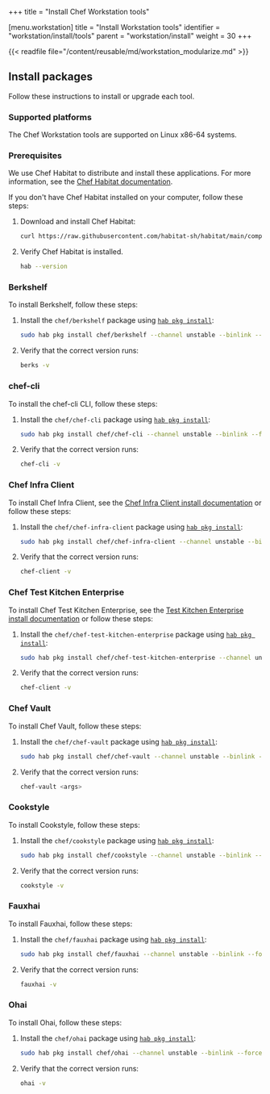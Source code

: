+++
title = "Install Chef Workstation tools"


[menu.workstation]
title = "Install Workstation tools"
identifier = "workstation/install/tools"
parent = "workstation/install"
weight = 30
+++

{{< readfile file="/content/reusable/md/workstation_modularize.md" >}}

## Install packages

Follow these instructions to install or upgrade each tool.

### Supported platforms

The Chef Workstation tools are supported on Linux x86-64 systems.

### Prerequisites

We use Chef Habitat to distribute and install these applications.
For more information, see the [Chef Habitat documentation](https://docs.chef.io/habitat/).

If you don't have Chef Habitat installed on your computer, follow these steps:

1. Download and install Chef Habitat:

    ```sh
    curl https://raw.githubusercontent.com/habitat-sh/habitat/main/components/hab/install.sh | sudo bash -s -- -c stable
    ```

1. Verify Chef Habitat is installed.

    ```sh
    hab --version
    ```

### Berkshelf

To install Berkshelf, follow these steps:

1. Install the `chef/berkshelf` package using [`hab pkg install`](https://docs.chef.io/habitat/habitat_cli/#hab-pkg-install):

    ```sh
    sudo hab pkg install chef/berkshelf --channel unstable --binlink --force
    ```

1. Verify that the correct version runs:

    ```sh
    berks -v
    ```

### chef-cli

To install the chef-cli CLI, follow these steps:

1. Install the `chef/chef-cli` package using [`hab pkg install`](https://docs.chef.io/habitat/habitat_cli/#hab-pkg-install):

    ```sh
    sudo hab pkg install chef/chef-cli --channel unstable --binlink --force
    ```

1. Verify that the correct version runs:

    ```sh
    chef-cli -v
    ```

### Chef Infra Client

To install Chef Infra Client, see the [Chef Infra Client install documentation](/install) or follow these steps:

1. Install the `chef/chef-infra-client` package using [`hab pkg install`](https://docs.chef.io/habitat/habitat_cli/#hab-pkg-install):

    ```sh
    sudo hab pkg install chef/chef-infra-client --channel unstable --binlink --force
    ```

1. Verify that the correct version runs:

    ```sh
    chef-client -v
    ```

### Chef Test Kitchen Enterprise

To install Chef Test Kitchen Enterprise, see the [Test Kitchen Enterprise install documentation](workstation/kitchen/install) or follow these steps:

1. Install the `chef/chef-test-kitchen-enterprise` package using [`hab pkg install`](https://docs.chef.io/habitat/habitat_cli/#hab-pkg-install):

    ```sh
    sudo hab pkg install chef/chef-test-kitchen-enterprise --channel unstable --binlink --force
    ```

1. Verify that the correct version runs:

    ```sh
    chef-client -v
    ```

### Chef Vault

To install Chef Vault, follow these steps:

1. Install the `chef/chef-vault` package using [`hab pkg install`](https://docs.chef.io/habitat/habitat_cli/#hab-pkg-install):

    ```sh
    sudo hab pkg install chef/chef-vault --channel unstable --binlink --force
    ```

1. Verify that the correct version runs:

    ```sh
    chef-vault <args>
    ```

### Cookstyle

To install Cookstyle, follow these steps:

1. Install the `chef/cookstyle` package using [`hab pkg install`](https://docs.chef.io/habitat/habitat_cli/#hab-pkg-install):

    ```sh
    sudo hab pkg install chef/cookstyle --channel unstable --binlink --force
    ```

1. Verify that the correct version runs:

    ```sh
    cookstyle -v
    ```

### Fauxhai

To install Fauxhai, follow these steps:

1. Install the `chef/fauxhai` package using [`hab pkg install`](https://docs.chef.io/habitat/habitat_cli/#hab-pkg-install):

    ```sh
    sudo hab pkg install chef/fauxhai --channel unstable --binlink --force
    ```

1. Verify that the correct version runs:

    ```sh
    fauxhai -v
    ```

### Ohai

To install Ohai, follow these steps:

1. Install the `chef/ohai` package using [`hab pkg install`](https://docs.chef.io/habitat/habitat_cli/#hab-pkg-install):

    ```sh
    sudo hab pkg install chef/ohai --channel unstable --binlink --force
    ```

1. Verify that the correct version runs:

    ```sh
    ohai -v
    ```
